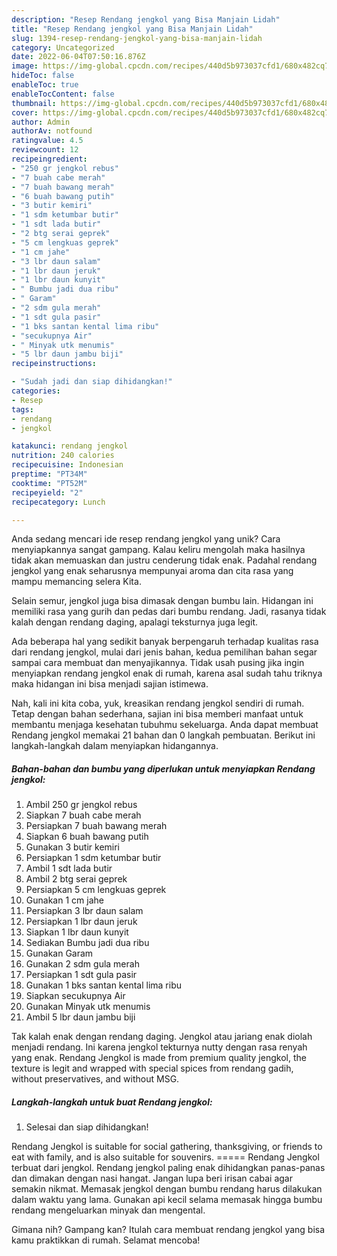 ```yaml
---
description: "Resep Rendang jengkol yang Bisa Manjain Lidah"
title: "Resep Rendang jengkol yang Bisa Manjain Lidah"
slug: 1394-resep-rendang-jengkol-yang-bisa-manjain-lidah
category: Uncategorized
date: 2022-06-04T07:50:16.876Z
image: https://img-global.cpcdn.com/recipes/440d5b973037cfd1/680x482cq70/rendang-jengkol-foto-resep-utama.jpg
hideToc: false
enableToc: true
enableTocContent: false
thumbnail: https://img-global.cpcdn.com/recipes/440d5b973037cfd1/680x482cq70/rendang-jengkol-foto-resep-utama.jpg
cover: https://img-global.cpcdn.com/recipes/440d5b973037cfd1/680x482cq70/rendang-jengkol-foto-resep-utama.jpg
author: Admin
authorAv: notfound
ratingvalue: 4.5
reviewcount: 12
recipeingredient:
- "250 gr jengkol rebus"
- "7 buah cabe merah"
- "7 buah bawang merah"
- "6 buah bawang putih"
- "3 butir kemiri"
- "1 sdm ketumbar butir"
- "1 sdt lada butir"
- "2 btg serai geprek"
- "5 cm lengkuas geprek"
- "1 cm jahe"
- "3 lbr daun salam"
- "1 lbr daun jeruk"
- "1 lbr daun kunyit"
- " Bumbu jadi dua ribu"
- " Garam"
- "2 sdm gula merah"
- "1 sdt gula pasir"
- "1 bks santan kental lima ribu"
- "secukupnya Air"
- " Minyak utk menumis"
- "5 lbr daun jambu biji"
recipeinstructions:

- "Sudah jadi dan siap dihidangkan!"
categories:
- Resep
tags:
- rendang
- jengkol

katakunci: rendang jengkol 
nutrition: 240 calories
recipecuisine: Indonesian
preptime: "PT34M"
cooktime: "PT52M"
recipeyield: "2"
recipecategory: Lunch

---
```





Anda sedang mencari ide resep rendang jengkol yang unik? Cara menyiapkannya sangat gampang. Kalau keliru mengolah maka hasilnya tidak akan memuaskan dan justru cenderung tidak enak. Padahal rendang jengkol yang enak seharusnya mempunyai aroma dan cita rasa yang mampu memancing selera Kita.





Selain semur, jengkol juga bisa dimasak dengan bumbu lain. Hidangan ini memiliki rasa yang gurih dan pedas dari bumbu rendang. Jadi, rasanya tidak kalah dengan rendang daging, apalagi teksturnya juga legit.

Ada beberapa hal yang sedikit banyak berpengaruh terhadap kualitas rasa dari rendang jengkol, mulai dari jenis bahan, kedua pemilihan bahan segar sampai cara membuat dan menyajikannya. Tidak usah pusing jika ingin menyiapkan rendang jengkol enak di rumah, karena asal sudah tahu triknya maka hidangan ini bisa menjadi sajian istimewa.






Nah, kali ini kita coba, yuk, kreasikan rendang jengkol sendiri di rumah. Tetap dengan bahan sederhana, sajian ini bisa memberi manfaat untuk membantu menjaga kesehatan tubuhmu sekeluarga. Anda dapat membuat Rendang jengkol memakai 21 bahan dan 0 langkah pembuatan. Berikut ini langkah-langkah dalam menyiapkan hidangannya.

<!--inarticleads1-->

##### Bahan-bahan dan bumbu yang diperlukan untuk menyiapkan Rendang jengkol:

1. Ambil 250 gr jengkol rebus
1. Siapkan 7 buah cabe merah
1. Persiapkan 7 buah bawang merah
1. Siapkan 6 buah bawang putih
1. Gunakan 3 butir kemiri
1. Persiapkan 1 sdm ketumbar butir
1. Ambil 1 sdt lada butir
1. Ambil 2 btg serai geprek
1. Persiapkan 5 cm lengkuas geprek
1. Gunakan 1 cm jahe
1. Persiapkan 3 lbr daun salam
1. Persiapkan 1 lbr daun jeruk
1. Siapkan 1 lbr daun kunyit
1. Sediakan  Bumbu jadi dua ribu
1. Gunakan  Garam
1. Gunakan 2 sdm gula merah
1. Persiapkan 1 sdt gula pasir
1. Gunakan 1 bks santan kental lima ribu
1. Siapkan secukupnya Air
1. Gunakan  Minyak utk menumis
1. Ambil 5 lbr daun jambu biji


Tak kalah enak dengan rendang daging. Jengkol atau jariang enak diolah menjadi rendang. Ini karena jengkol tekturnya nutty dengan rasa renyah yang enak. Rendang Jengkol is made from premium quality jengkol, the texture is legit and wrapped with special spices from rendang gadih, without preservatives, and without MSG. 

<!--inarticleads2-->

##### Langkah-langkah untuk buat Rendang jengkol:


1. Selesai dan siap dihidangkan!

Rendang Jengkol is suitable for social gathering, thanksgiving, or friends to eat with family, and is also suitable for souvenirs. ===== Rendang Jengkol terbuat dari jengkol. Rendang jengkol paling enak dihidangkan panas-panas dan dimakan dengan nasi hangat. Jangan lupa beri irisan cabai agar semakin nikmat. Memasak jengkol dengan bumbu rendang harus dilakukan dalam waktu yang lama. Gunakan api kecil selama memasak hingga bumbu rendang mengeluarkan minyak dan mengental. 

Gimana nih? Gampang kan? Itulah cara membuat rendang jengkol yang bisa kamu praktikkan di rumah. Selamat mencoba!
